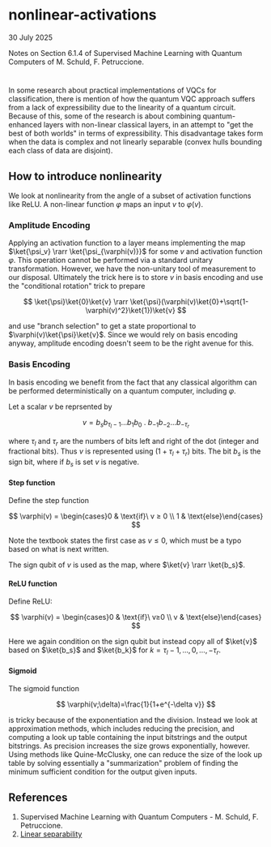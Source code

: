 # nonlinear-activations

30 July 2025

Notes on Section 6.1.4 of Supervised Machine Learning with Quantum Computers of M. Schuld, F. Petruccione.

#

In some research about practical implementations of VQCs for classification, there is mention of how the quantum VQC approach suffers from a lack of expressibility due to the linearity of a quantum circuit. Because of this, some of the research is about combining quantum-enhanced layers with non-linear classical layers, in an attempt to "get the best of both worlds" in terms of expressibility. This disadvantage takes form when the data is complex and not linearly separable (convex hulls bounding each class of data are disjoint).

## How to introduce nonlinearity

We look at nonlinearity from the angle of a subset of activation functions like ReLU. A non-linear function $\varphi$ maps an input $v$ to $\varphi(v)$.

### Amplitude Encoding

Applying an activation function to a layer means implementing the map $\ket{\psi_v} \rarr \ket{\psi_{\varphi(v)}}$ for some $v$ and activation function $\varphi$. This operation cannot be performed via a standard unitary transformation. However, we have the non-unitary tool of measurement to our disposal. Ultimately the trick here is to store $v$ in basis encoding and use the "conditional rotation" trick to prepare

$$
\ket{\psi}\ket{0}\ket{v} \rarr \ket{\psi}(\varphi(v)\ket{0}+\sqrt{1-\varphi(v)^2}\ket{1})\ket{v}
$$

and use "branch selection" to get a state proportional to $\varphi(v)\ket{\psi}\ket{v}$. Since we would rely on basis encoding anyway, amplitude encoding doesn't seem to be the right avenue for this.

### Basis Encoding

In basis encoding we benefit from the fact that any classical algorithm can be performed deterministically on a quantum computer, including $\varphi$. 

Let a scalar $v$ be reprsented by

$$
v=b_sb_{\tau_l-1} \dots b_1b_0\ .\ b_{-1}b_{-2} \dots b_{-\tau_r}
$$

where $\tau_l$ and $\tau_r$ are the numbers of bits left and right of the dot (integer and fractional bits). Thus $v$ is represented using $(1+\tau_l+\tau_r)$ bits. The bit $b_s$ is the sign bit, where if $b_s$ is set $v$ is negative.


#### Step function

Define the step function

$$
\varphi(v) = \begin{cases}0 & \text{if}\ v ≥ 0 \\ 1 & \text{else}\end{cases}
$$

Note the textbook states the first case as $v ≤ 0$, which must be a typo based on what is next written.

The sign qubit of $v$ is used as the map, where $\ket{v} \rarr \ket{b_s}$.

#### ReLU function
Define ReLU:

$$
\varphi(v) = \begin{cases}0 & \text{if}\ v≥0 \\ v & \text{else}\end{cases}
$$

Here we again condition on the sign qubit but instead copy all of $\ket{v}$ based on $\ket{b_s}$ and $\ket{b_k}$ for $k=\tau_l-1, \dots,0,\dots,-\tau_r$.

#### Sigmoid

The sigmoid function

$$
\varphi(v;\delta)=\frac{1}{1+e^{-\delta v}}
$$

is tricky because of the exponentiation and the division. Instead we look at approximation methods, which includes reducing the precision, and computing a look up table containing the input bitstrings and the output bitstrings. As precision increases the size grows exponentially, however. Using methods like Quine-McClusky, one can reduce the size of the look up table by solving essentially a "summarization" problem of finding the minimum sufficient condition for the output given inputs.


## References

1. Supervised Machine Learning with Quantum Computers - M. Schuld, F. Petruccione.
2. [Linear separability](https://en.wikipedia.org/wiki/Linear_separability)





